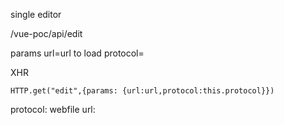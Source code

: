 single editor

/vue-poc/api/edit

params
url=url to load
protocol=

XHR

```
HTTP.get("edit",{params: {url:url,protocol:this.protocol}})
```
protocol: webfile
url: 